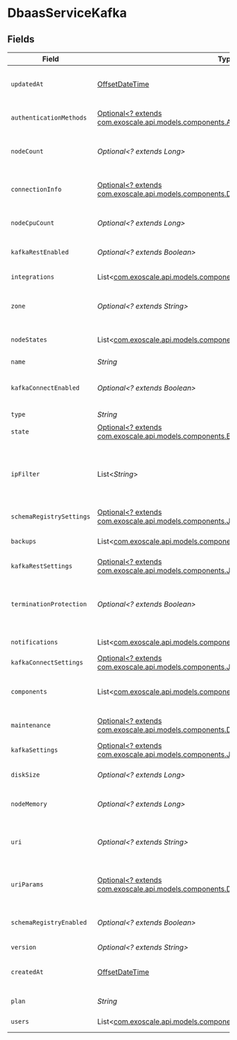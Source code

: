 # DbaasServiceKafka


## Fields

| Field                                                                                                                                                | Type                                                                                                                                                 | Required                                                                                                                                             | Description                                                                                                                                          |
| ---------------------------------------------------------------------------------------------------------------------------------------------------- | ---------------------------------------------------------------------------------------------------------------------------------------------------- | ---------------------------------------------------------------------------------------------------------------------------------------------------- | ---------------------------------------------------------------------------------------------------------------------------------------------------- |
| `updatedAt`                                                                                                                                          | [OffsetDateTime](https://docs.oracle.com/javase/8/docs/api/java/time/OffsetDateTime.html)                                                            | :heavy_minus_sign:                                                                                                                                   | Service last update timestamp (ISO 8601)                                                                                                             |
| `authenticationMethods`                                                                                                                              | [Optional<? extends com.exoscale.api.models.components.AuthenticationMethods>](../../models/components/AuthenticationMethods.md)                     | :heavy_minus_sign:                                                                                                                                   | Kafka authentication methods                                                                                                                         |
| `nodeCount`                                                                                                                                          | *Optional<? extends Long>*                                                                                                                           | :heavy_minus_sign:                                                                                                                                   | Number of service nodes in the active plan                                                                                                           |
| `connectionInfo`                                                                                                                                     | [Optional<? extends com.exoscale.api.models.components.DbaasServiceKafkaConnectionInfo>](../../models/components/DbaasServiceKafkaConnectionInfo.md) | :heavy_minus_sign:                                                                                                                                   | Kafka connection information properties                                                                                                              |
| `nodeCpuCount`                                                                                                                                       | *Optional<? extends Long>*                                                                                                                           | :heavy_minus_sign:                                                                                                                                   | Number of CPUs for each node                                                                                                                         |
| `kafkaRestEnabled`                                                                                                                                   | *Optional<? extends Boolean>*                                                                                                                        | :heavy_minus_sign:                                                                                                                                   | Whether Kafka REST is enabled                                                                                                                        |
| `integrations`                                                                                                                                       | List<[com.exoscale.api.models.components.DbaasIntegration](../../models/components/DbaasIntegration.md)>                                             | :heavy_minus_sign:                                                                                                                                   | Service integrations                                                                                                                                 |
| `zone`                                                                                                                                               | *Optional<? extends String>*                                                                                                                         | :heavy_minus_sign:                                                                                                                                   | The zone where the service is running                                                                                                                |
| `nodeStates`                                                                                                                                         | List<[com.exoscale.api.models.components.DbaasNodeState](../../models/components/DbaasNodeState.md)>                                                 | :heavy_minus_sign:                                                                                                                                   | State of individual service nodes                                                                                                                    |
| `name`                                                                                                                                               | *String*                                                                                                                                             | :heavy_check_mark:                                                                                                                                   | N/A                                                                                                                                                  |
| `kafkaConnectEnabled`                                                                                                                                | *Optional<? extends Boolean>*                                                                                                                        | :heavy_minus_sign:                                                                                                                                   | Whether Kafka Connect is enabled                                                                                                                     |
| `type`                                                                                                                                               | *String*                                                                                                                                             | :heavy_check_mark:                                                                                                                                   | N/A                                                                                                                                                  |
| `state`                                                                                                                                              | [Optional<? extends com.exoscale.api.models.components.EnumServiceState>](../../models/components/EnumServiceState.md)                               | :heavy_minus_sign:                                                                                                                                   | N/A                                                                                                                                                  |
| `ipFilter`                                                                                                                                           | List<*String*>                                                                                                                                       | :heavy_minus_sign:                                                                                                                                   | Allow incoming connections from CIDR address block, e.g. '10.20.0.0/16'                                                                              |
| `schemaRegistrySettings`                                                                                                                             | [Optional<? extends com.exoscale.api.models.components.JsonSchemaSchemaRegistry>](../../models/components/JsonSchemaSchemaRegistry.md)               | :heavy_minus_sign:                                                                                                                                   | N/A                                                                                                                                                  |
| `backups`                                                                                                                                            | List<[com.exoscale.api.models.components.DbaasServiceBackup](../../models/components/DbaasServiceBackup.md)>                                         | :heavy_minus_sign:                                                                                                                                   | List of backups for the service                                                                                                                      |
| `kafkaRestSettings`                                                                                                                                  | [Optional<? extends com.exoscale.api.models.components.JsonSchemaKafkaRest>](../../models/components/JsonSchemaKafkaRest.md)                         | :heavy_minus_sign:                                                                                                                                   | N/A                                                                                                                                                  |
| `terminationProtection`                                                                                                                              | *Optional<? extends Boolean>*                                                                                                                        | :heavy_minus_sign:                                                                                                                                   | Service is protected against termination and powering off                                                                                            |
| `notifications`                                                                                                                                      | List<[com.exoscale.api.models.components.DbaasServiceNotification](../../models/components/DbaasServiceNotification.md)>                             | :heavy_minus_sign:                                                                                                                                   | Service notifications                                                                                                                                |
| `kafkaConnectSettings`                                                                                                                               | [Optional<? extends com.exoscale.api.models.components.JsonSchemaKafkaConnect>](../../models/components/JsonSchemaKafkaConnect.md)                   | :heavy_minus_sign:                                                                                                                                   | N/A                                                                                                                                                  |
| `components`                                                                                                                                         | List<[com.exoscale.api.models.components.DbaasServiceKafkaComponents](../../models/components/DbaasServiceKafkaComponents.md)>                       | :heavy_minus_sign:                                                                                                                                   | Service component information objects                                                                                                                |
| `maintenance`                                                                                                                                        | [Optional<? extends com.exoscale.api.models.components.DbaasServiceMaintenance>](../../models/components/DbaasServiceMaintenance.md)                 | :heavy_minus_sign:                                                                                                                                   | Automatic maintenance settings                                                                                                                       |
| `kafkaSettings`                                                                                                                                      | [Optional<? extends com.exoscale.api.models.components.JsonSchemaKafka>](../../models/components/JsonSchemaKafka.md)                                 | :heavy_minus_sign:                                                                                                                                   | N/A                                                                                                                                                  |
| `diskSize`                                                                                                                                           | *Optional<? extends Long>*                                                                                                                           | :heavy_minus_sign:                                                                                                                                   | TODO UNIT disk space for data storage                                                                                                                |
| `nodeMemory`                                                                                                                                         | *Optional<? extends Long>*                                                                                                                           | :heavy_minus_sign:                                                                                                                                   | TODO UNIT of memory for each node                                                                                                                    |
| `uri`                                                                                                                                                | *Optional<? extends String>*                                                                                                                         | :heavy_minus_sign:                                                                                                                                   | URI for connecting to the service (may be absent)                                                                                                    |
| `uriParams`                                                                                                                                          | [Optional<? extends com.exoscale.api.models.components.DbaasServiceKafkaUriParams>](../../models/components/DbaasServiceKafkaUriParams.md)           | :heavy_minus_sign:                                                                                                                                   | service_uri parameterized into key-value pairs                                                                                                       |
| `schemaRegistryEnabled`                                                                                                                              | *Optional<? extends Boolean>*                                                                                                                        | :heavy_minus_sign:                                                                                                                                   | Whether Schema-Registry is enabled                                                                                                                   |
| `version`                                                                                                                                            | *Optional<? extends String>*                                                                                                                         | :heavy_minus_sign:                                                                                                                                   | Kafka version                                                                                                                                        |
| `createdAt`                                                                                                                                          | [OffsetDateTime](https://docs.oracle.com/javase/8/docs/api/java/time/OffsetDateTime.html)                                                            | :heavy_minus_sign:                                                                                                                                   | Service creation timestamp (ISO 8601)                                                                                                                |
| `plan`                                                                                                                                               | *String*                                                                                                                                             | :heavy_check_mark:                                                                                                                                   | Subscription plan                                                                                                                                    |
| `users`                                                                                                                                              | List<[com.exoscale.api.models.components.DbaasServiceKafkaUsers](../../models/components/DbaasServiceKafkaUsers.md)>                                 | :heavy_minus_sign:                                                                                                                                   | List of service users                                                                                                                                |